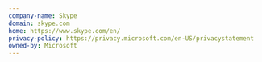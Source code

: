 ```yaml
---
company-name: Skype
domain: skype.com
home: https://www.skype.com/en/
privacy-policy: https://privacy.microsoft.com/en-US/privacystatement
owned-by: Microsoft
---
```




